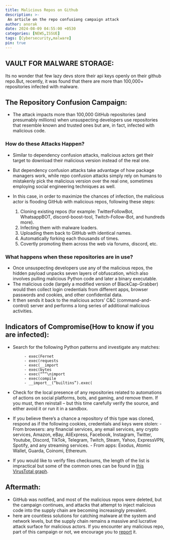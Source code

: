 ```yaml
---
title: Malicious Repos on Github
description: >-
 An article on the repo confusiong campaign attack
author: anorak
date: 2024-08-09 04:55:00 +0530
categories: [NEWS,ISSUE]
tags: [Cybersecurity,malware]
pin: true
---
```



## VAULT FOR MALWARE STORAGE:
Its no wonder that few lazy devs store their api keys openly on their github repo.But, recently, it was found that there are more than 100,000+ repositories infected with malware.

## The Repository Confusion Campaign:

- The attack impacts more than 100,000 GitHub repositories (and presumably millions) when unsuspecting developers use repositories that resemble known and trusted ones but are, in fact, infected with malicious code. 

### How do these Attacks Happen?

-  Similar to dependency confusion attacks, malicious actors get their target to download their malicious version instead of the real one.
-  But dependency confusion attacks take advantage of how package managers work, while repo confusion attacks simply rely on humans to mistakenly pick the malicious version over the real one, sometimes employing social engineering techniques as well.
-  In this case, in order to maximize the chances of infection, the malicious actor is flooding GitHub with malicious repos, following these steps:

    1. Cloning existing repos (for example: TwitterFollowBot, WhatsappBOT, discord-boost-tool, Twitch-Follow-Bot, and hundreds more).
    2. Infecting them with malware loaders.
    3. Uploading them back to GitHub with identical names. 
    4. Automatically forking each thousands of times. 
    5. Covertly promoting them across the web via forums, discord, etc.
 
### What happens when these repositories are in use?

- Once unsuspecting developers use any of the malicious repos, the hidden payload unpacks seven layers of obfuscation, which also involves pulling malicious Python code and later a binary executable.
- The malicious code (largely a modified version of BlackCap-Grabber) would then collect login credentials from different apps, browser passwords and cookies, and other confidential data.
- It then sends it back to the malicious actors’ C&C (command-and-control) server and performs a long series of additional malicious activities.

## Indicators of Compromise(How to know if you are infected):

- Search for the following Python patterns and investigate any matches:
  
           - exec(Fernet
           - exec(requests 
           - exec(__import
           - exec(bytes
           - exec(“””\nimport
           - exec(compile
           - __import__(“builtins”).exec(
 
  
 - Check for the local presence of any repositories related to automations of actions on social platforms, bots, and gaming, and remove them. If you must, then reinstall – but this time carefully verify the source, and either avoid it or run it in a sandbox.
 - If you believe there’s a chance a repository of this type was cloned, respond as if the following cookies, credentials and keys were stolen:
        - From browsers: any financial services, any email services, any crypto services, Amazon, eBay, AliExpress, Facebook, Instagram, Twitter, Youtube, Discord, TikTok, Telegram, Twitch, Steam, Yahoo, ExpressVPN, Spotify, and any streaming services.
        - From apps: Exodus, Atomic Wallet, Guarda, Coinomi, Ethereum.
- If you would like to verify files checksums, the length of the list is impractical but some of the common ones can be found in [this VirusTotal graph](https://www.virustotal.com/graph/embed/gcaa313af04de4e9dba8fd990fa41444e370ecb32e35444e3a8109dfe8b647456?theme=dark).

## Aftermath:

- GitHub was notified, and most of the malicious repos were deleted, but the campaign continues, and attacks that attempt to inject malicious code into the supply chain are becoming increasingly prevalent.
- here are countless solutions for catching malware at the system and network levels, but the supply chain remains a massive and lucrative attack surface for malicious actors. If you encounter any malicious repo, part of this campaign or not, we encourage you to [report](https://docs.github.com/en/communities/maintaining-your-safety-on-github/reporting-abuse-or-spam) it.
  
